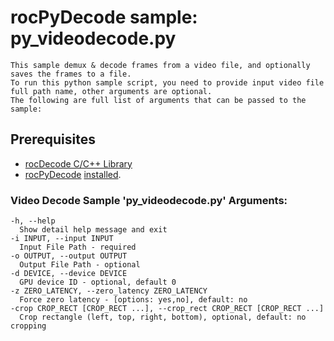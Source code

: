 # rocPyDecode sample: py_videodecode.py
~~~
This sample demux & decode frames from a video file, and optionally saves the frames to a file. 
To run this python sample script, you need to provide input video file full path name, other arguments are optional.
The following are full list of arguments that can be passed to the sample:
~~~
## Prerequisites
* [rocDecode C/C++ Library](https://github.com/ROCm/rocDecode)
* [rocPyDecode](https://github.com/ROCm/rocPyDecode) [installed](../README.md).

### Video Decode Sample 'py_videodecode.py' Arguments:
```
-h, --help            
  Show detail help message and exit
-i INPUT, --input INPUT
  Input File Path - required
-o OUTPUT, --output OUTPUT
  Output File Path - optional
-d DEVICE, --device DEVICE
  GPU device ID - optional, default 0
-z ZERO_LATENCY, --zero_latency ZERO_LATENCY
  Force zero latency - [options: yes,no], default: no
-crop CROP_RECT [CROP_RECT ...], --crop_rect CROP_RECT [CROP_RECT ...]
  Crop rectangle (left, top, right, bottom), optional, default: no cropping
```
